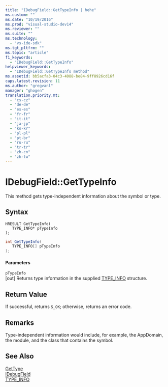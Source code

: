 ```yaml
---
title: "IDebugField::GetTypeInfo | hehe"
ms.custom: ""
ms.date: "10/19/2016"
ms.prod: "visual-studio-dev14"
ms.reviewer: ""
ms.suite: ""
ms.technology: 
  - "vs-ide-sdk"
ms.tgt_pltfrm: ""
ms.topic: "article"
f1_keywords: 
  - "IDebugField::GetTypeInfo"
helpviewer_keywords: 
  - "IDebugField::GetTypeInfo method"
ms.assetid: bb5acfa3-04c3-4088-be84-9ff8926cd16f
caps.latest.revision: 11
ms.author: "gregvanl"
manager: "ghogen"
translation.priority.mt: 
  - "cs-cz"
  - "de-de"
  - "es-es"
  - "fr-fr"
  - "it-it"
  - "ja-jp"
  - "ko-kr"
  - "pl-pl"
  - "pt-br"
  - "ru-ru"
  - "tr-tr"
  - "zh-cn"
  - "zh-tw"
---
```

# IDebugField::GetTypeInfo
This method gets type-independent information about the symbol or type.  
  
## Syntax  
  
```cpp#  
HRESULT GetTypeInfo(   
   TYPE_INFO* pTypeInfo  
);  
```  
  
```c#  
int GetTypeInfo(  
   TYPE_INFO[] pTypeInfo  
);  
```  
  
#### Parameters  
 `pTypeInfo`  
 [out] Returns type information in the supplied [TYPE_INFO](../extensibility-debugger-reference/type_info.md) structure.  
  
## Return Value  
 If successful, returns `S_OK`; otherwise, returns an error code.  
  
## Remarks  
 Type-independent information would include, for example, the AppDomain, the module, and the class that contains the symbol.  
  
## See Also  
 [GetType](../extensibility-debugger-reference/idebugfield--gettype.md)   
 [IDebugField](../extensibility-debugger-reference/idebugfield.md)   
 [TYPE_INFO](../extensibility-debugger-reference/type_info.md)